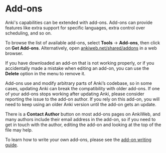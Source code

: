 # Add-ons

Anki's capabilities can be extended with add-ons. Add-ons can provide
features like extra support for specific languages, extra control over
scheduling, and so on.

To browse the list of available add-ons, select **Tools** → **Add-ons**, then click on **Get Add-ons**.
Alternatively, open [ankiweb.net/shared/addons](https://ankiweb.net/shared/addons) in a web browser.

If you have downloaded an add-on that is not working properly, or if you
accidentally made a mistake when editing an add-on, you can use the
**Delete** option in the menu to remove it.

Add-ons use and modify arbitrary parts of Anki’s codebase, so in some
cases, updating Anki can break the compatibility with older add-ons. If
one of your add-ons stops working after updating Anki, please consider
reporting the issue to the add-on author. If you rely on this add-on,
you will need to keep using an older Anki version until the add-on gets
an update.

There is a **Contact Author** button on most add-ons pages on AnkiWeb,
and many authors include their email address in the add-on, so if you
need to get in touch with the author, editing the add-on and looking at
the top of the file may help.

To learn how to write your own add-ons, please see the [add-on writing guide](https://addon-docs.ankiweb.net).

